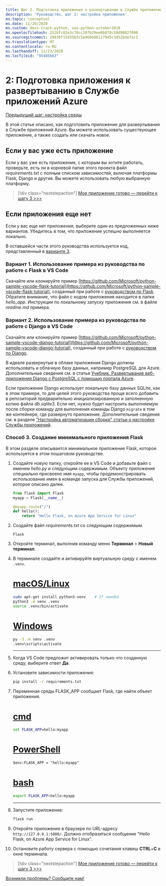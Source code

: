 ```yaml
---
title: Шаг 2. Подготовка приложения к развертыванию в Службе приложений Azure в Linux с помощью Visual Studio Code
description: 'Руководство, шаг 2: настройка приложения'
ms.topic: conceptual
ms.date: 11/20/2020
ms.custom: devx-track-python, seo-python-october2019
ms.openlocfilehash: 252bfc02e3c70cc207b29ee0b8f8c58d9802f090
ms.sourcegitcommit: 29930f1593563c5e968b86117945c3452bdefac1
ms.translationtype: HT
ms.contentlocale: ru-RU
ms.lasthandoff: 11/23/2020
ms.locfileid: "95485663"
---
```

# <a name="2-prepare-your-app-for-deployment-to-azure-app-service"></a>2: Подготовка приложения к развертыванию в Службе приложений Azure

[Предыдущий шаг: настройка среды](tutorial-deploy-app-service-on-linux-01.md)

В этой статье описано, как подготовить приложение для развертывания в Службе приложений Azure. Вы можете использовать существующее приложение, а также создать или скачать новое.

## <a name="if-you-already-have-an-app"></a>Если у вас уже есть приложение

Если у вас уже есть приложение, с которым вы хотите работать, проверьте, есть ли в корневой папке этого проекта файл *requirements.txt* с полным списком зависимостей, включая платформы Flask, Django и другие. Вы можете использовать любую выбранную платформу.

> [!div class="nextstepaction"]
> [Мое приложение готово — перейти к шагу 3 >>>](tutorial-deploy-app-service-on-linux-03.md)

## <a name="if-you-dont-already-have-an-app"></a>Если приложения еще нет

Если у вас еще нет приложения, выберите *один* из предложенных ниже вариантов. Убедитесь в том, что приложение успешно выполняется локально.

В оставшейся части этого руководства используется код, представленный в [варианте 3](#option-3-create-a-minimal-flask-app).

### <a name="option-1-use-the-vs-code-flask-tutorial-sample"></a>Вариант 1. Использование примера из руководства по работе с Flask в VS Code

Скачайте или клонируйте пример [https://github.com/Microsoft/python-sample-vscode-flask-tutorial](https://github.com/Microsoft/python-sample-vscode-flask-tutorial), созданный при работе с [руководством по Flask](https://code.visualstudio.com/docs/python/tutorial-flask). Обратите внимание, что файл с кодом приложения находится в папке *hello_app*. Инструкции по локальному запуску приложения см. в файле *readme.md* примера.

### <a name="option-2-use-the-vs-code-django-tutorial-sample"></a>Вариант 2. Использование примера из руководства по работе с Django в VS Code

Скачайте или клонируйте пример [https://github.com/Microsoft/python-sample-vscode-django-tutorial](https://github.com/Microsoft/python-sample-vscode-django-tutorial), созданный при работе с [руководством по Django](https://code.visualstudio.com/docs/python/tutorial-django).

В идеале развернутые в облаке приложения Django должны использовать и облачную базу данных, например PostgreSQL для Azure. Дополнительные сведения см. в статье [Учебник. Развертывание веб-приложения Django с PostgreSQL с помощью портала Azure](tutorial-python-postgresql-app-portal.md).

Если приложение Django использует локальную базу данных SQLite, как в этом примере, то для целей этого руководства проще всего добавить в репозиторий предварительно инициализированную и заполненную копию файла *db.sqlite3*. Если нет, нужно будет настроить выполняемую после сборки команду для выполнения команды Django `migrate` в том же контейнере, где развернуто приложение. Дополнительные сведения см. в разделе ["Настройка автоматизации сборки" статьи о настройке Службы приложений](/app-service/configure-language-python#customize-build-automation).

### <a name="option-3-create-a-minimal-flask-app"></a>Способ 3. Создание минимального приложения Flask

В этом разделе описывается минимальное приложение Flask, которое используется в этом пошаговом руководстве.

1. Создайте новую папку, откройте ее в VS Code и добавьте файл с именем *hello.py* и следующим содержимым. Объекту приложения специально присвоено имя `myapp`, чтобы продемонстрировать использование имен в команде запуска для Службы приложений, которое описано далее.

    ```python
    from flask import Flask
    myapp = Flask(__name__)

    @myapp.route("/")
    def hello():
        return "Hello Flask, on Azure App Service for Linux"
    ```

1. Создайте файл *requirements.txt* со следующим содержимым.

    ```text
    Flask
    ```

1. Откройте терминал, выполнив команду меню **Терминал** > **Новый терминал**.

1. В терминале создайте и активируйте виртуальную среду с именем `.venv`. 

    # <a name="macoslinux"></a>[macOS/Linux](#tab/linux)

    ```bash
    sudo apt-get install python3-venv    # If needed
    python3 -m venv .venv
    source .venv/bin/activate
    ```

    # <a name="windows"></a>[Windows](#tab/windows)

    ```cmd
    py -3 -m venv .venv
    .venv\scripts\activate
    ```

    ---

1. Когда VS Code предложит активировать только что созданную среду, выберите ответ **Да**.

1. Установите зависимости приложения:

    ```cmd
    pip install -r requirements.txt
    ```

1. Переменная среды FLASK_APP сообщает Flask, где найти объект приложения.

    # <a name="cmd"></a>[cmd](#tab/cmd)

    ```cmd
    set FLASK_APP=hello:myapp
    ```

    # <a name="powershell"></a>[PowerShell](#tab/powershell)

    ```ps
    $env:FLASK_APP = "hello:myapp"
    ```

   # <a name="bash"></a>[bash](#tab/bash)

    ```bash
    export FLASK_APP=hello:myapp
    ```

    ---

1. Запустите приложение:

    ```cmd
    flask run
    ```

1. Откройте приложение в браузере по URL-адресу `http://127.0.0.1:5000/`. Должно отобразиться сообщение "Hello Flask, on Azure App Service for Linux".

1. Остановите работу сервера с помощью сочетания клавиш **CTRL**+**C** в окне терминала.

> [!div class="nextstepaction"]
> [Мое приложение готово — перейти к шагу 3 >>>](tutorial-deploy-app-service-on-linux-03.md)

[Возникли проблемы? Сообщите нам!](https://aka.ms/FlaskVSCQuickstartHelp)
